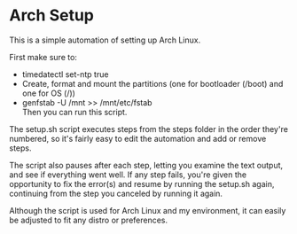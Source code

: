 # Arch Setup

This is a simple automation of setting up Arch Linux.

First make sure to:
- timedatectl set-ntp true
- Create, format and mount the partitions (one for bootloader (/boot) and one for OS (/))
- genfstab -U /mnt >> /mnt/etc/fstab  
Then you can run this script.

The setup.sh script executes steps from the steps folder in the order they're numbered, so it's fairly easy to
edit the automation and add or remove steps.

The script also pauses after each step, letting you examine the text output, and see if everything went well.
If any step fails, you're given the opportunity to fix the error(s) and resume by running the setup.sh again, continuing from the step you canceled by running it again.

Although the script is used for Arch Linux and my environment, it can easily be adjusted to fit any distro or preferences.
